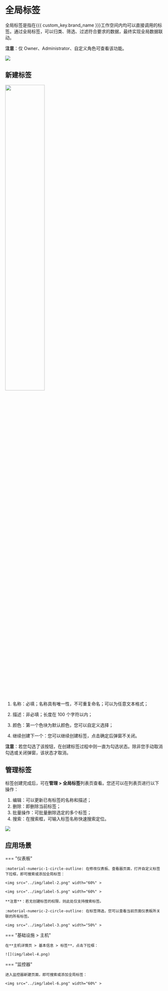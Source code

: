 # 全局标签

全局标签是指在{{{ custom_key.brand_name }}}工作空间内均可以直接调用的标签。通过全局标签，可以归类、筛选、过滤符合要求的数据，最终实现全局数据联动。

**注意**：仅 Owner、Administrator、自定义角色可查看该功能。

![](img/label-7.png)

## 新建标签

<img src="../img/label.png" width="50%" >

1. 名称：必填；名称具有唯一性，不可重复命名；可以为任意文本格式；

2. 描述：非必填；长度在 100 个字符以内；

3. 颜色：第一个色块为默认颜色，您可以自定义选择；

4. 继续创建下一个：您可以继续创建标签，点击确定后弹窗不关闭。

**注意**：若您勾选了该按钮，在创建标签过程中则一直为勾选状态。除非您手动取消勾选或关闭弹窗，该状态才取消。

## 管理标签

标签创建完成后，可在**管理 > 全局标签**列表页查看。您还可以在列表页进行以下操作：

1. 编辑：可以更新已有标签的名称和描述；
2. 删除：即删除当前标签；
3. 批量操作：可批量删除选定的多个标签；
4. 搜索：在搜索框，可输入标签名称快速搜索定位。

![](img/label-1.png)


## 应用场景

<div class="grid" markdown>

=== "仪表板"

    :material-numeric-1-circle-outline: 在修改仪表板、查看器页面，打开自定义标签下拉框，即可搜索或添加全局标签：

    <img src="../img/label-2.png" width="60%" >

    <img src="../img/label-5.png" width="60%" >

    **注意**：若无创建标签的权限，则此处仅支持搜索标签。

    :material-numeric-2-circle-outline: 在标签筛选，您可以查看当前页面仪表板所关联的所有标签。

    <img src="../img/label-3.png" width="50%" >

=== "基础设施 > 主机"

    在**主机详情页 > 基本信息 > 标签**，点击下拉框：

    ![](img/label-4.png)

=== "监控器"

    进入监控器新建页面，即可搜索或添加全局标签：

    <img src="../img/label-6.png" width="60%" >

</div>